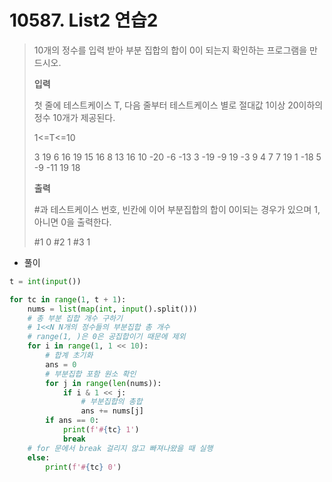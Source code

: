 # 10587. List2 연습2

> 10개의 정수를 입력 받아 부분 집합의 합이 0이 되는지 확인하는 프로그램을 만드시오.
>
>  
>
> **입력**
>
> 첫 줄에 테스트케이스 T, 다음 줄부터 테스트케이스 별로 절대값 1이상 20이하의 정수 10개가 제공된다.
>
> 1<=T<=10
>
>  3
> 19 6 16 19 15 16 8 13 16 10
> -20 -6 -13 3 -19 -9 19 -3 9 4
> 7 7 19 1 -18 5 -9 -11 19 18
>
> **출력**
>
> \#과 테스트케이스 번호, 빈칸에 이어 부분집합의 합이 0이되는 경우가 있으며 1, 아니면 0을 출력한다.
>
> \#1 0
> \#2 1
> \#3 1

- 풀이

```python
t = int(input())

for tc in range(1, t + 1):
    nums = list(map(int, input().split()))
    # 총 부분 집합 개수 구하기
    # 1<<N N개의 정수들의 부분집합 총 개수
    # range(1, )은 0은 공집합이기 때문에 제외
    for i in range(1, 1 << 10):
        # 합계 초기화
        ans = 0
        # 부분집합 포함 원소 확인
        for j in range(len(nums)):
            if i & 1 << j:
                # 부분집합의 총합
                ans += nums[j]
        if ans == 0:
            print(f'#{tc} 1')
            break
    # for 문에서 break 걸리지 않고 빠져나왔을 때 실행
    else:
        print(f'#{tc} 0')
```

